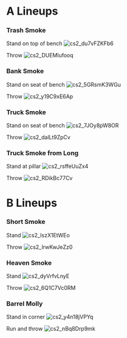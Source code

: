 # A Lineups

### Trash Smoke
Stand on top of bench
![cs2_du7vFZKFb6](https://github.com/suuift/cs2lineups/assets/107600747/44374e05-0c59-477d-842e-bdf9ae263903)

Throw
![cs2_DUEMlufooq](https://github.com/suuift/cs2lineups/assets/107600747/1a24be7d-53fa-403a-81ae-79816598eab6)


### Bank Smoke 
Stand on seat of bench
![cs2_5GRsmK3WGu](https://github.com/suuift/cs2lineups/assets/107600747/371eb8ac-485d-42db-865f-155acb528a6b)

Throw
![cs2_y19C9xE6Ap](https://github.com/suuift/cs2lineups/assets/107600747/b62b4e99-f3ae-4021-9c50-cbd1194cfb8e)


### Truck Smoke 
Stand on seat of bench
![cs2_7JOy8pW8OR](https://github.com/suuift/cs2lineups/assets/107600747/f74c4048-8f37-4bd3-94ed-c31ed850d240)

Throw
![cs2_dalLt9ZpCv](https://github.com/suuift/cs2lineups/assets/107600747/27e19c90-0a89-4499-a4aa-c2a87e16b014)


### Truck Smoke from Long 
Stand at pillar
![cs2_rsffeUuZx4](https://github.com/suuift/cs2lineups/assets/107600747/f6861a16-8cc7-4796-9580-9652ee747b12)

Throw
![cs2_RDikBc77Cv](https://github.com/suuift/cs2lineups/assets/107600747/984782a1-aa25-4c01-80ab-5e881db1881e)


# B Lineups

### Short Smoke 
Stand
![cs2_IszX1EtWEo](https://github.com/suuift/cs2lineups/assets/107600747/7522124b-31ab-49a9-a207-ce30c3b00f18)

Throw
![cs2_IrwKwJeZz0](https://github.com/suuift/cs2lineups/assets/107600747/fec9d7fb-a978-4492-947d-a655a711dbdd)


### Heaven Smoke 
Stand
![cs2_dyVrfvLnyE](https://github.com/suuift/cs2lineups/assets/107600747/1b913dad-ba5d-4e15-a286-74913f812c14)

Throw
![cs2_6Q1C7Vc0RM](https://github.com/suuift/cs2lineups/assets/107600747/9427114b-b573-46fd-9019-e76818289798)


### Barrel Molly 
Stand in corner
![cs2_y4n18jVPYq](https://github.com/suuift/cs2lineups/assets/107600747/0fc2e5ad-a77f-4309-814e-19123bf681db)

Run and throw
![cs2_nBq8Drp9mk](https://github.com/suuift/cs2lineups/assets/107600747/5abbf66d-5cbd-4037-b6d0-4ec9d5fb2300)

